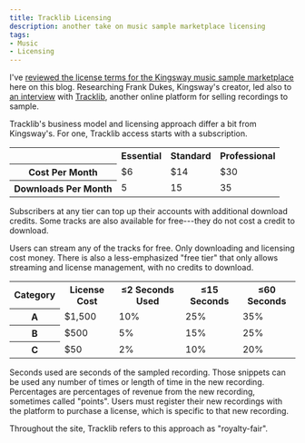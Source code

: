 ```yaml
---
title: Tracklib Licensing
description: another take on music sample marketplace licensing
tags:
- Music
- Licensing
---
```


I've [reviewed the license terms for the Kingsway music sample marketplace](https://writing.kemitchell.com/2021/11/13/Kingsway) here on this blog.  Researching Frank Dukes, Kingsway's creator, led also to [an interview](https://www.youtube.com/watch?v=aS5qmONlBcY0б) with [Tracklib](https://tracklib.com), another online platform for selling recordings to sample.

Tracklib's business model and licensing approach differ a bit from Kingsway's.  For one, Tracklib access starts with a subscription.

<table>
  <tr><td></td><th>Essential</th><th>Standard</th><th>Professional</th></tr>
  <tr><th>Cost Per Month</th><td>$6</td><td>$14</td><td>$30</td></tr>
  <tr><th>Downloads Per Month</th><td>5</td><td>15</td><td>35</td></tr>
</table>

Subscribers at any tier can top up their accounts with additional download credits.  Some tracks are also available for free---they do not cost a credit to download.

Users can stream any of the tracks for free.  Only downloading and licensing cost money.  There is also a less-emphasized "free tier" that only allows streaming and license management, with no credits to download.

<table>
  <tr><th>Category</th><th>License Cost</th><th>&le;2 Seconds Used</th><th>&le;15 Seconds</th><th>&le;60 Seconds</th></tr>
  <tr><th>A</th><td>$1,500</td><td>10%</td><td>25%</td><td>35%</td></tr>
  <tr><th>B</th><td>$500</td><td>5%</td><td>15%</td><td>25%</td></tr>
  <tr><th>C</th><td>$50</td><td>2%</td><td>10%</td><td>20%</td></tr>
</table>

Seconds used are seconds of the sampled recording.  Those snippets can be used any number of times or length of time in the new recording.  Percentages are percentages of revenue from the new recording, sometimes called "points".  Users must register their new recordings with the platform to purchase a license, which is specific to that new recording.

Throughout the site, Tracklib refers to this approach as "royalty-fair".
